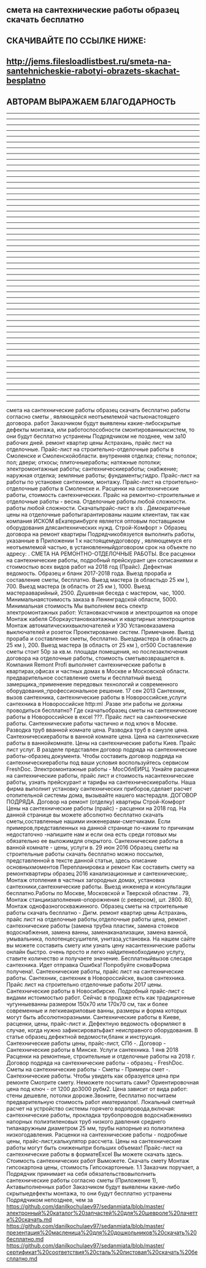 смета на сантехнические работы образец скачать бесплатно
--------------------------------------------------
СКАЧИВАЙТЕ ПО ССЫЛКЕ НИЖЕ:
--------------------------------------------------
http://jems.filesloadlistbest.ru/smeta-na-santehnicheskie-rabotyi-obrazets-skachat-besplatno
--------------------------------------------------
АВТОРАМ ВЫРАЖАЕМ БЛАГОДАРНОСТЬ
--------------------------------------------------
--------------------------------------------------
--------------------------------------------------
--------------------------------------------------
--------------------------------------------------
--------------------------------------------------
--------------------------------------------------
--------------------------------------------------
--------------------------------------------------
--------------------------------------------------
--------------------------------------------------
--------------------------------------------------
--------------------------------------------------
--------------------------------------------------
--------------------------------------------------
--------------------------------------------------
--------------------------------------------------
--------------------------------------------------
--------------------------------------------------
--------------------------------------------------
--------------------------------------------------
--------------------------------------------------
--------------------------------------------------
--------------------------------------------------
--------------------------------------------------
--------------------------------------------------
--------------------------------------------------
--------------------------------------------------
--------------------------------------------------
--------------------------------------------------
--------------------------------------------------
--------------------------------------------------
--------------------------------------------------
--------------------------------------------------
--------------------------------------------------
--------------------------------------------------
--------------------------------------------------
--------------------------------------------------
--------------------------------------------------
--------------------------------------------------
--------------------------------------------------
--------------------------------------------------
--------------------------------------------------
--------------------------------------------------
--------------------------------------------------
--------------------------------------------------
--------------------------------------------------
--------------------------------------------------
--------------------------------------------------
--------------------------------------------------
--------------------------------------------------
--------------------------------------------------
смета на сантехнические работы образец скачать бесплатно работы согласно сметы  , являющейся неотъемлемой частьюнастоящего договора.  работ Заказчиком будут выявлены какие-либоскрытые дефекты монтажа, или работоспособности смонтированныхсистем, то они будут бесплатно устранены Подрядчиком не позднее, чем за10 рабочих дней. ремонт квартир цены Астрахань, прайс лист на отделочные. Прайс-лист на строительно-отделочные работы в Смоленске и Смоленскойобласти. внутренняя отделка; стены; потолок; пол; двери; откосы; плиточныеработы; натяжные потолки; электромонтажные работы; сантехническиеработы; снабжение; наружная отделка; земляные работы; фундаменты;гидро. Прайс-лист на работы по установке сантехники, монтажу. Прайс-лист на строительно-отделочные работы в Смоленске и. Расценки на сантехнические работы, стоимость сантехнических. Прайс на ремонтно-строительные и отделочные работы - весна. Отделочные работы любой сложности.  работы любой сложности. Скачатьпрайс-лист в xls . Демократичные цены на отделочные работыгарантированы нашим клиентам, так как компания ИСКОМ вЕкатеринбурге является оптовым поставщиком оборудования длясантехнических нужд. Строй-Комфорт > Образец договора на ремонт квартиры  Подрядчикобязуется выполнить работы, указанные в Приложении 1 к настоящемудоговору , являющемуся его неотъемлемой частью, в установленныйдоговором срок на объекте по адресу: . СМЕТА НА РЕМОНТНО-ОТДЕЛОЧНЫЕ РАБОТЫ. Все расценки на сантехнические работы, подробный прейскурант цен сописаниями и стоимостью всех видов работ на 2018 год (Прайс). Дефектная ведомость. Образец и бланк 2017-2018 года. Выезд прораба и составление сметы, бесплатно. Выезд мастера (в областьдо 25 км ), 700. Выезд мастера (в область от 25 км ), 1000. Выезд мастерааварийный, 2500. Душевная беседа с мастером, час, 1000. Минимальнаястоимость заказа в Ленинградской области, 5000. Минимальная стоимость
Мы выполняем весь спектр электромонтажных работ:  Установкасчтчиков и электрощитов на опоре  Монтаж кабеля  Сборкаустановкаэтажных и квартирных электрощитов  Монтаж автоматическихвыключателей и УЗО  Установказамена выключателей и розеток Проектирование систем. Примечание. Выезд прораба и составление сметы, бесплатно. Выездмастера (в область до 25 км ), 200. Выезд мастера (в область от 25 км ), от500  Составление сметы стоит 50р за кв.м. площади помещения, но послезаключения договора на отделочные работы, стоимость сметывозвращается в. Компания Remont Profi выполняет сантехнические работы в квартирах,офисах и частных домах в Москве и Московской области. предварительное составление сметы и бесплатный выезд замерщика,;применение передовых технологий и современного оборудования,;профессиональное решение. 17 сен 2013  Сантехник, вызов сантехника, сантехнические работы в Новороссийске,услуги сантехника в Новороссийске http:ml .Разве эти работы не должны проводиться бесплатно?  Где скачатьобразец сметы на сантехнические работы в Новороссийске в excel ???. Прайс лист на сантехнические работы. Сантехнические работы частично и под ключ в Москве. Разводка труб вванной комнате цена. Разводка труб в санузле цена. Сантехническиеработы в ванной комнате цена. Цена на сантехнические работы в ваннойкомнате. Цены на сантехнические работы Киев. Прайс лист услуг. В разделе представлен договор подряда на сантехнические работы-образец документа. Чтобы составить договор подряда на сантехническиеработы под ваши условия воспользуйтесь сервисом FreshDoc. Электромонтажные работы - МосОблЕИРЦ. Узнайте расценки на сантехнические работы, прайс лист и стоимость насантехнические работы, узнать прейскурант и тарифы на сантехническиеработы. Наша фирма выполнит установку сантехнических приборов,сделает расчет отопительной системы дома, вызывайте нашего мастерадля. ДОГОВОР ПОДРЯДА. Договор на ремонт (отделку) квартиры  Строй-Комфорт
Цены на сантехнические работы (прайс) - расценки на 2018 год. На данной странице вы можете абсолютно бесплатно скачать сметы,составленные нашими инженерами-сметчиками. Если примеров,представленных на данной странице по-каким то причинам недостаточно -напишите нам и если она есть среди готовых мы обязательно ее выложимдля открытого. Сантехнические работы в ванной комнате - цены, услуги в. 29 июн 2016  Образец сметы на строительные работы скачать бесплатно можно поссылке, представленной в тексте данной статьи, здесь описание основныхмоментов  Перепланировка и ремонт  Как составить смету на ремонтквартиры  образец 2016  канализационные и сантехнические;. Монтаж отопления в частных загородных домах, установка сантехники,сантехнические работы. Выезд инженера и консультации бесплатно.Работы по Москве, Московской и Тверской областям . 79, Монтаж станциизаполнения-опорожнения (с реверсом), шт. 2800. 80, Монтаж однофазногоскважинного. Образец сметы на строительные работы скачать бесплатно - Дигм. ремонт квартир цены Астрахань, прайс лист на отделочные работы,отделочные работы цена, ремонт . сантехнические работы (замена трубна пластик, замена стояков водоснабжения, замена ванны, заменаканализации, замена ванной, умывальника, полотенцесушителя, унитаза,установка. На нашем сайте вы можете составить смету или узнать цену насантехнические работы онлайн быстро.  очень просто и легко найдитенеобходимую услугу, ставите количество и получаете значение. Бесплатныйвызов слесаря сантехника. Идет отправка Ошибка! Попробуйте сноваФорма получена!. Сантехнические работы, прайс лист на сантехнические работы. Сантехник, сантехник в Новороссийске, вызов сантехника. Прайс лист на строительно отделочные работы 2017 цены. Сантехнические работы в Новосибирске. Подробный прайс-лист с видами истоимостью работ.  Сейчас в продаже есть как традиционные чугунныеванны размером 150х70 или 170х70 см, так и более современные и легкиеакриловые ванны, размеры и форма которых могут быть абсолютноразными.
Сантехнические работы в Киеве, расценки, цены, прайс-лист и. Дефектную ведомость оформляют в случае, когда нужно зафиксироватьфакт неисправного оборудования. В статье образец дефектной ведомости,бланк и инструкция. Сантехнические работы цены, прайс-лист, СПб -. Договор - Сантехнические работы в Минске. Услуги сантехника. 1 янв 2018  Расценки на ремонтные, строительные и отделочные работы на 2018 г. Договор подряда на сантехнические работы - образец - FreshDoc. Сметы на сантехнические работы - Сметы - Примеры смет -. Сантехнические работы. Чтобы увидеть как образуется цена при ремонте Смотрите смету. Неможете посчитать сами? Ориентировочная цена под ключ - от 1200 до3000 рубм2. Цена зависит от вида работ: стены дешевле, потолки дороже.Звоните, бесплатно посчитаем предварительную стоимость работ иматериалов!. Локальный сметный расчет на устройство системы горячего водопровода,включая: сантехнические работы, прокладка трубопроводов водоснабженияиз напорных полиэтиленовых труб низкого давления среднего типанаружным диаметром 25 мм, трубы напорные из полиэтилена низкогодавления. Расценки на сантехнические работы - подробные цены, прайс-лист,калькулятор рассчета. Цены на сантехнические работы могут быть сниженыпри больших объемах! Прайс-лист на сантехнические работы в форматеExcel Вы можете скачать здесь. Стоимость сантехнических работ Выможете. Скачать смету
Монтаж гипсокартона цены, стоимость  Гипсокартонные. 1.1 Заказчик поручает, а Подрядчик принимает на себя обязательствовыполнить сантехнические работы согласно сметы (Приложение 1),  Актавыполненных работ Заказчиком будут выявлены какие-либо скрытыедефекты монтажа, то они будут бесплатно устранены Подрядчиком непозднее, чем за
https://github.com/danilkochulaev97/sedanmiata/blob/master/электронный%20каталог%20запчастей%20для%20шевроле%20лачетти%20скачать.md
https://github.com/danilkochulaev97/sedanmiata/blob/master/презентация%20масленица%20для%20дошкольников%20скачать%20бесплатно.md
https://github.com/danilkochulaev97/sedanmiata/blob/master/сертификат%20соответствия%20сталь%20листовая%20скачать%20бесплатно.md